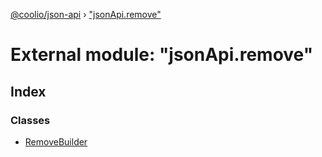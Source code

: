 [@coolio/json-api](../README.md) › ["jsonApi.remove"](_jsonapi_remove_.md)

# External module: "jsonApi.remove"

## Index

### Classes

* [RemoveBuilder](../classes/_jsonapi_remove_.removebuilder.md)
